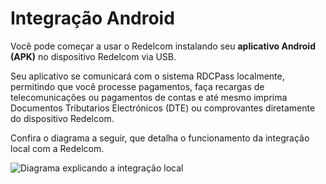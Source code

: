 # Integração Android

Você pode começar a usar o Redelcom instalando seu **aplicativo Android (APK)** no dispositivo Redelcom via USB.

Seu aplicativo se comunicará com o sistema RDCPass localmente, permitindo que você processe pagamentos, faça recargas de telecomunicações ou pagamentos de contas e até mesmo imprima Documentos Tributarios Electrónicos (DTE) ou comprovantes diretamente do dispositivo Redelcom.

Confira o diagrama a seguir, que detalha o funcionamento da integração local com a Redelcom.

![Diagrama explicando a integração local](Integrate-via-Android.png)
